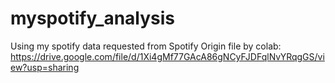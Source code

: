 # myspotify_analysis
Using my spotify data requested from Spotify
<p1>Origin file by colab: https://drive.google.com/file/d/1Xi4gMf77GAcA86gNCyFJDFqlNvYRqgGS/view?usp=sharing<p1>
